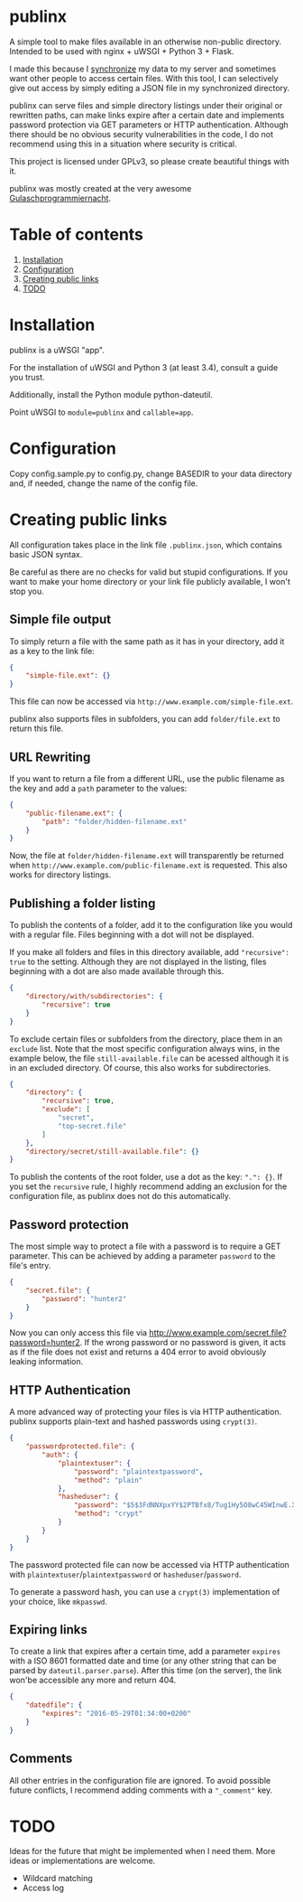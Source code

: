 # publinx
A simple tool to make files available in an otherwise non-public directory. Intended to be used with nginx + uWSGI + Python 3 + Flask.

I made this because I [synchronize](https://www.syncthing.net/) my data to my server and sometimes want other people to access certain files. With this tool, I can selectively give out access by simply editing a JSON file in my synchronized directory.

publinx can serve files and simple directory listings under their original or rewritten paths, can make links expire after a certain date and implements password protection via GET parameters or HTTP authentication. Although there should be no obvious security vulnerabilities in the code, I do not recommend using this in a situation where security is critical.

This project is licensed under GPLv3, so please create beautiful things with it.

publinx was mostly created at the very awesome [Gulaschprogrammiernacht](https://gulas.ch/).


# Table of contents
1. [Installation](#installation)
2. [Configuration](#configuration)
3. [Creating public links](#creating-public-links)
4. [TODO](#todo)

# Installation
publinx is a uWSGI "app".

For the installation of uWSGI and Python 3 (at least 3.4), consult a guide you trust.

Additionally, install the Python module python-dateutil.

Point uWSGI to `module=publinx` and `callable=app`.


# Configuration
Copy config.sample.py to config.py, change BASEDIR to your data directory and, if needed, change the name of the config file.


# Creating public links

All configuration takes place in the link file `.publinx.json`, which contains basic JSON syntax.

Be careful as there are no checks for valid but stupid configurations. If you want to make your home directory or your link file publicly available, I won't stop you.


## Simple file output
To simply return a file with the same path as it has in your directory, add it as a key to the link file:
```json
{
    "simple-file.ext": {}
}
```
This file can now be accessed via `http://www.example.com/simple-file.ext`.

publinx also supports files in subfolders, you can add `folder/file.ext` to return this file.


## URL Rewriting
If you want to return a file from a different URL, use the public filename as the key and add a `path` parameter to the values:
```json
{
    "public-filename.ext": {
        "path": "folder/hidden-filename.ext"
    }
}
```
Now, the file at `folder/hidden-filename.ext` will transparently be returned when `http://www.example.com/public-filename.ext` is requested. This also works for directory listings.


## Publishing a folder listing
To publish the contents of a folder, add it to the configuration like you would with a regular file. Files beginning with a dot will not be displayed.

If you make all folders and files in this directory available, add `"recursive": true` to the setting. Although they are not displayed in the listing, files beginning with a dot are also made available through this.

```json
{
    "directory/with/subdirectories": {
        "recursive": true
    }
}
```
To exclude certain files or subfolders from the directory, place them in an `exclude` list. Note that the most specific configuration always wins, in the example below, the file `still-available.file` can be acessed although it is in an excluded directory. Of course, this also works for subdirectories.
```json
{
    "directory": {
        "recursive": true,
        "exclude": [
            "secret",
            "top-secret.file"
        ]
    },
    "directory/secret/still-available.file": {}
}
```

To publish the contents of the root folder, use a dot as the key: `".": {}`. If you set the `recursive` rule, I highly recommend adding an exclusion for the configuration file, as publinx does not do this automatically.

## Password protection
The most simple way to protect a file with a password is to require a GET parameter. This can be achieved by adding a parameter `password` to the file's entry.
```json
{
    "secret.file": {
        "password": "hunter2"
    }
}
```
Now you can only access this file via http://www.example.com/secret.file?password=hunter2. If the wrong password or no password is given, it acts as if the file does not exist and returns a 404 error to avoid obviously leaking information.


## HTTP Authentication
A more advanced way of protecting your files is via HTTP authentication. publinx supports plain-text and hashed passwords using `crypt(3)`.
```json
{
    "passwordprotected.file": {
        "auth": {
            "plaintextuser": {
                "password": "plaintextpassword",
                "method": "plain"
            },
            "hasheduser": {
                "password": "$5$3FdNNXpxYY$2PTBfx8/Tug1Hy5O8wC45WInwE.XareJbLB4c.sPW60",
                "method": "crypt"
            }
        }
    }
}
```
The password protected file can now be accessed via HTTP authentication with `plaintextuser`/`plaintextpassword` or `hasheduser`/`password`.

To generate a password hash, you can use a `crypt(3)` implementation of your choice, like `mkpasswd`.

## Expiring links

To create a link that expires after a certain time, add a parameter `expires` with a ISO 8601 formatted date and time (or any other string that can be parsed by `dateutil.parser.parse`). After this time (on the server), the link won'be accessible any more and return 404.
```json
{
    "datedfile": {
        "expires": "2016-05-29T01:34:00+0200"
    }
}
```

## Comments

All other entries in the configuration file are ignored. To avoid possible future conflicts, I recommend adding comments with a `"_comment"` key.


# TODO

Ideas for the future that might be implemented when I need them. More ideas or implementations are welcome.

* Wildcard matching
* Access log